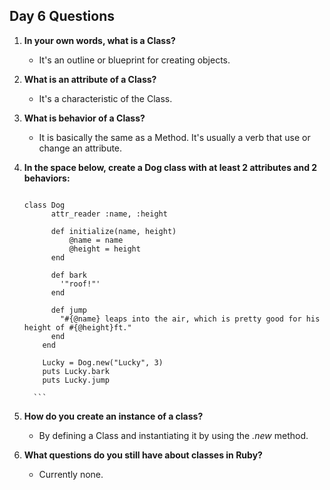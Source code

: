 ## Day 6 Questions

1. **In your own words, what is a Class?**

   - It's an outline or blueprint for creating objects.

1. **What is an attribute of a Class?**

   - It's a characteristic of the Class.

1. **What is behavior of a Class?**

   - It is basically the same as a Method. It's usually a verb that use or change an
     attribute.

1. **In the space below, create a Dog class with at least 2 attributes and 2 behaviors:**

      ```

      class Dog
            attr_reader :name, :height

            def initialize(name, height)
                @name = name
                @height = height
            end

            def bark
              '"roof!"'
            end

            def jump
              "#{@name} leaps into the air, which is pretty good for his height of #{@height}ft."
            end
          end

          Lucky = Dog.new("Lucky", 3)
          puts Lucky.bark
          puts Lucky.jump

        ```

1. **How do you create an instance of a class?**

   - By defining a Class and instantiating it by using the _.new_ method.

1. **What questions do you still have about classes in Ruby?**

   - Currently none.

